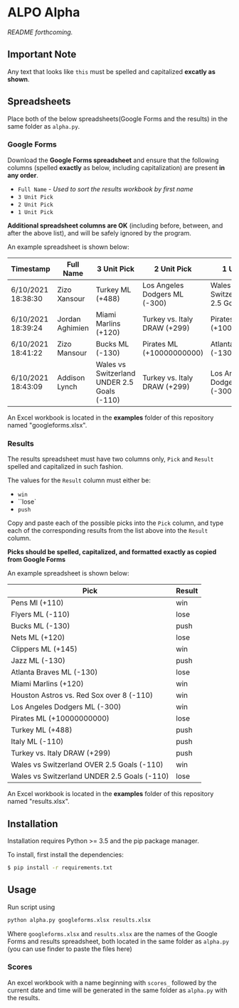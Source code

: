 # ALPO Alpha

*README forthcoming.*

## Important Note

Any text that looks like ``this`` must be spelled and capitalized **excatly as shown**.


## Spreadsheets

Place both of the below spreadsheets(Google Forms and the results) in the same
folder as ``alpha.py``. 

### Google Forms

Download the **Google Forms spreadsheet** and ensure that the following columns
(spelled **exactly** as below, including capitalization) are present **in any order**.

* ``Full Name`` - *Used to sort the results workbook by first name*
* ``3 Unit Pick``
* ``2 Unit Pick``
* ``1 Unit Pick`` 

**Additional spreadsheet columns are OK** (including before, between,
and after the above list), and will be safely ignored by the program.

An example spreadsheet is shown below:

| Timestamp          | Full Name       | 3 Unit Pick                                 | 2 Unit Pick                   | 1 Unit Pick                                |
| ------------------ | --------------- | ------------------------------------------- | ----------------------------- | ------------------------------------------ |
| 6/10/2021 18:38:30 | Zizo Xansour    | Turkey ML (+488)                            | Los Angeles Dodgers ML (-300) | Wales vs Switzerland OVER 2.5 Goals (-110) |
| 6/10/2021 18:39:24 | Jordan Aghimien | Miami Marlins (+120)                        | Turkey vs. Italy DRAW (+299)  | Pirates ML (+10000000000)                  |
| 6/10/2021 18:41:22 | Zizo Mansour    | Bucks ML (-130)                             | Pirates ML (+10000000000)     | Atlanta Braves ML (-130)                   |
| 6/10/2021 18:43:09 | Addison Lynch   | Wales vs Switzerland UNDER 2.5 Goals (-110) | Turkey vs. Italy DRAW (+299)  | Los Angeles Dodgers ML (-300)              |

An Excel workbook is located in the **examples** folder of this repository named "googleforms.xlsx".


### Results

The results spreadsheet must have two columns only, ``Pick`` and ``Result`` spelled and capitalized in such fashion.

The values for the ``Result`` column must either be:

* ``win``
* ``lose`
* ``push``

Copy and paste each of the possible picks into the ``Pick`` column,
and type each of the corresponding results from the list above into
the ``Result`` column.

**Picks should be spelled, capitalized, and formatted exactly as copied from Google Forms**

An example spreadsheet is shown below:

| Pick                                        | Result |
| ------------------------------------------- | ------ |
| Pens Ml (+110)                              | win    |
| Flyers ML (-110)                            | lose   |
| Bucks ML (-130)                             | push   |
| Nets ML (+120)                              | lose   |
| Clippers ML (+145)                          | win    |
| Jazz ML (-130)                              | push   |
| Atlanta Braves ML (-130)                    | lose   |
| Miami Marlins (+120)                        | win    |
| Houston Astros vs. Red Sox over 8 (-110)    | win    |
| Los Angeles Dodgers ML (-300)               | win    |
| Pirates ML (+10000000000)                   | lose   |
| Turkey ML (+488)                            | push   |
| Italy ML (-110)                             | push   |
| Turkey vs. Italy DRAW (+299)                | push   |
| Wales vs Switzerland OVER 2.5 Goals (-110)  | win    |
| Wales vs Switzerland UNDER 2.5 Goals (-110) | lose   |

An Excel workbook is located in the **examples** folder of this repository named "results.xlsx".

###


## Installation

Installation requires Python >= 3.5 and the pip package manager.

To install, first install the dependencies:

```bash
$ pip install -r requirements.txt
```

## Usage

Run script using 

```bash
python alpha.py googleforms.xlsx results.xlsx
```

Where ``googleforms.xlsx`` and ``results.xlsx`` are the names of the Google
Forms and results spreadsheet, both located in the same folder as ``alpha.py``
(you can use finder to paste the files here)

### Scores

An excel workbook with a name beginning with ``scores_`` followed by the current
date and time will be generated in the same folder as ``alpha.py`` with the results.
